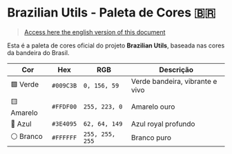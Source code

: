 # Brazilian Utils - Paleta de Cores 🇧🇷

> [Access here the english version of this document](palette_en.md)

Esta é a paleta de cores oficial do projeto **Brazilian Utils**, baseada nas cores da bandeira do Brasil.

| Cor        | Hex       | RGB             | Descrição                       |
| ---------- | --------- | --------------- | ------------------------------- |
| 🟩 Verde   | `#009C3B` | `0, 156, 59`    | Verde bandeira, vibrante e vivo |
| 🟨 Amarelo | `#FFDF00` | `255, 223, 0`   | Amarelo ouro                    |
| 🔵 Azul    | `#3E4095` | `62, 64, 149`   | Azul royal profundo             |
| ⚪ Branco  | `#FFFFFF` | `255, 255, 255` | Branco puro                     |
